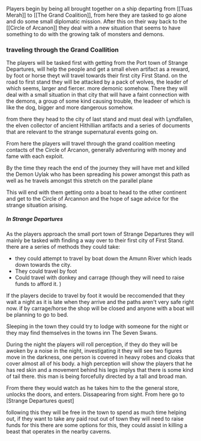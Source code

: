 Players begin by being all brought together on a ship departing from [[Tuas Merah]] to [[The Grand Coalition]], from here they are tasked to go alone and do some small diplomatic mission. After this on their way back to the [[Circle of Arcanon]] they deal with a new situation that seems to have something to do with the growing talk of monsters and demons. 

### traveling through the Grand Coallition

The players will be tasked first with getting from the Port town of Strange Departures,  will help the people and get a small elven artifact as a reward, by foot or horse theyt will travel towards their first city First Stand.  on the road to first stand they will be attacked by a pack of wolves, the leader of which seems, larger and fiercer. more demonic somehow. There they will deal with a small situation in that city that will have a faint connection with the demons, a group of some kind causing trouble, the leadeer of which is like the dog, bigger and more dangerous somehow.

from there they head to the city of last stand and must deal with Lyndfallen, the elven collector of ancient Hithillian artifacts and a series of documents that are relevant to the strange supernatural events going on. 

From here the players will travel through the grand coalition meeting contacts of the Circle of Arcanon, generally adventuring with money and fame with each exploit.  

By the time they reach the end of the journey they will have met and killed the Demon Uylak who has been spreading his power amongst this path as well as he travels amongst this stretch on the parallel plane

This will end with them getting onto a boat to head to the other continent and get to the Circle of Arcannon and the hope of sage advice for the strange situation arising.

##### *In Strange Departures*

As the players approach the small port town of Strange Departures they will mainly be tasked with finding a way over to their first city of First Stand. there are a series of methods they could take:

- they could attempt to travel by boat down the Amunn River which leads down towards the city. 
- They could travel by foot 
- Could travel with donkey and carrage (though they will need to raise funds to afford it. )

If the players decide to travel by foot it would be reccomended that they wait a night as it is late when they arrive and the paths aren't very safe right now. if by carrage/horse the shop will be closed and anyone with a boat will be planning to go to bed. 

Sleeping in the town they could try to lodge with someone for the night or they may find themselves in the towns inn The Seven Swans. 

During the night the players will roll perception, if they do they will be awoken by a noise in the night, investigating it they will see two figures move in the darkness, one person is covered in heavy robes and cloaks that cover almost all of his body.  a high perception will show the players that he has red skin and a movement behind his legs implys that there is some kind of tail there. this man is being forcefully directed by a tall and broad man. 

From there they would watch as he takes him to the the general store, unlocks the doors, and enters. Dissapearing from sight.  From here go to [Strange Departures quest] 

following this they will be free in the town to spend as much time helping out, if they want to take any paid rout out of town they will need to raise funds for this there are some options for this, they could assist in killing a beast that operates in the nearby caverns.